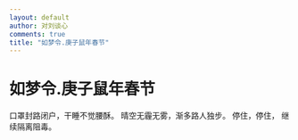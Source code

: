 ```yaml
---
layout: default
author: 对刘谈心
comments: true
title: "如梦令.庚子鼠年春节"
---
```


# 如梦令.庚子鼠年春节

口罩封路闭户，干睡不觉腰酥。
晴空无霾无雾，渐多路人独步。
停住，停住，
继续隔离阻毒。

